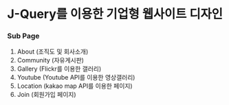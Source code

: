 # J-Query를 이용한 기업형 웹사이트 디자인


### Sub Page
1. About (조직도 및 회사소개)
2. Community (자유게시판)
3. Gallery (Flickr를 이용한 갤러리)
4. Youtube (Youtube API를 이용한 영상갤러리)
5. Location (kakao map API를 이용한 페이지)
6. Join (회원가입 페이지)

